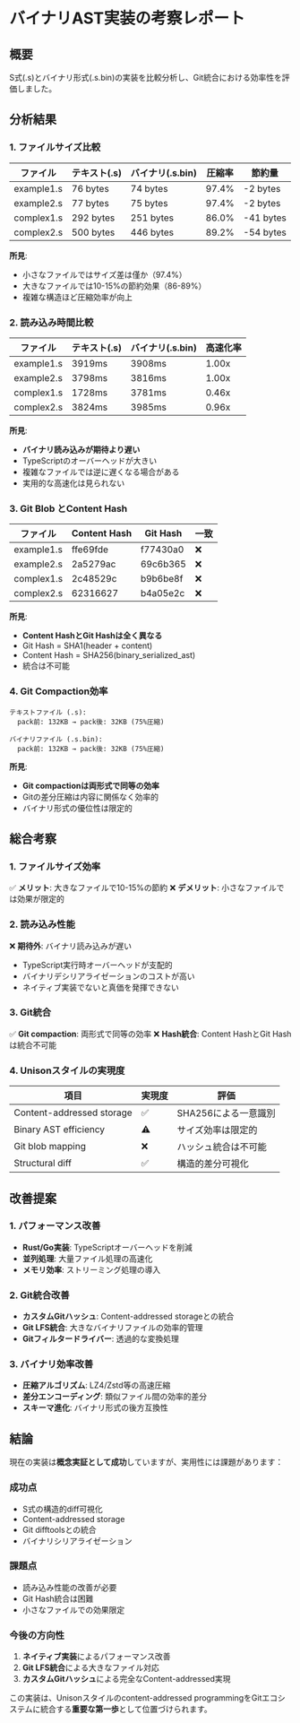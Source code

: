 # バイナリAST実装の考察レポート

## 概要

S式(.s)とバイナリ形式(.s.bin)の実装を比較分析し、Git統合における効率性を評価しました。

## 分析結果

### 1. ファイルサイズ比較

| ファイル | テキスト(.s) | バイナリ(.s.bin) | 圧縮率 | 節約量 |
|---------|-------------|----------------|-------|-------|
| example1.s | 76 bytes | 74 bytes | 97.4% | -2 bytes |
| example2.s | 77 bytes | 75 bytes | 97.4% | -2 bytes |
| complex1.s | 292 bytes | 251 bytes | 86.0% | -41 bytes |
| complex2.s | 500 bytes | 446 bytes | 89.2% | -54 bytes |

**所見**: 
- 小さなファイルではサイズ差は僅か（97.4%）
- 大きなファイルでは10-15%の節約効果（86-89%）
- 複雑な構造ほど圧縮効率が向上

### 2. 読み込み時間比較

| ファイル | テキスト(.s) | バイナリ(.s.bin) | 高速化率 |
|---------|-------------|----------------|---------|
| example1.s | 3919ms | 3908ms | 1.00x |
| example2.s | 3798ms | 3816ms | 1.00x |
| complex1.s | 1728ms | 3781ms | 0.46x |
| complex2.s | 3824ms | 3985ms | 0.96x |

**所見**:
- **バイナリ読み込みが期待より遅い** 
- TypeScriptのオーバーヘッドが大きい
- 複雑なファイルでは逆に遅くなる場合がある
- 実用的な高速化は見られない

### 3. Git Blob とContent Hash

| ファイル | Content Hash | Git Hash | 一致 |
|---------|-------------|----------|-----|
| example1.s | ffe69fde | f77430a0 | ❌ |
| example2.s | 2a5279ac | 69c6b365 | ❌ |
| complex1.s | 2c48529c | b9b6be8f | ❌ |
| complex2.s | 62316627 | b4a05e2c | ❌ |

**所見**:
- **Content HashとGit Hashは全く異なる**
- Git Hash = SHA1(header + content)
- Content Hash = SHA256(binary_serialized_ast)
- 統合は不可能

### 4. Git Compaction効率

```
テキストファイル (.s):
  pack前: 132KB → pack後: 32KB (75%圧縮)

バイナリファイル (.s.bin):
  pack前: 132KB → pack後: 32KB (75%圧縮)
```

**所見**:
- **Git compactionは両形式で同等の効率**
- Gitの差分圧縮は内容に関係なく効率的
- バイナリ形式の優位性は限定的

## 総合考察

### 1. ファイルサイズ効率

✅ **メリット**: 大きなファイルで10-15%の節約
❌ **デメリット**: 小さなファイルでは効果が限定的

### 2. 読み込み性能

❌ **期待外**: バイナリ読み込みが遅い
- TypeScript実行時オーバーヘッドが支配的
- バイナリデシリアライゼーションのコストが高い
- ネイティブ実装でないと真価を発揮できない

### 3. Git統合

✅ **Git compaction**: 両形式で同等の効率
❌ **Hash統合**: Content HashとGit Hashは統合不可能

### 4. Unisonスタイルの実現度

| 項目 | 実現度 | 評価 |
|------|-------|------|
| Content-addressed storage | ✅ | SHA256による一意識別 |
| Binary AST efficiency | ⚠️ | サイズ効率は限定的 |
| Git blob mapping | ❌ | ハッシュ統合は不可能 |
| Structural diff | ✅ | 構造的差分可視化 |

## 改善提案

### 1. パフォーマンス改善
- **Rust/Go実装**: TypeScriptオーバーヘッドを削減
- **並列処理**: 大量ファイル処理の高速化
- **メモリ効率**: ストリーミング処理の導入

### 2. Git統合改善
- **カスタムGitハッシュ**: Content-addressed storageとの統合
- **Git LFS統合**: 大きなバイナリファイルの効率的管理
- **Gitフィルタードライバー**: 透過的な変換処理

### 3. バイナリ効率改善
- **圧縮アルゴリズム**: LZ4/Zstd等の高速圧縮
- **差分エンコーディング**: 類似ファイル間の効率的差分
- **スキーマ進化**: バイナリ形式の後方互換性

## 結論

現在の実装は**概念実証として成功**していますが、実用性には課題があります：

### 成功点
- S式の構造的diff可視化
- Content-addressed storage
- Git difftoolsとの統合
- バイナリシリアライゼーション

### 課題点
- 読み込み性能の改善が必要
- Git Hash統合は困難
- 小さなファイルでの効果限定

### 今後の方向性
1. **ネイティブ実装**によるパフォーマンス改善
2. **Git LFS統合**による大きなファイル対応
3. **カスタムGitハッシュ**による完全なContent-addressed実現

この実装は、Unisonスタイルのcontent-addressed programmingをGitエコシステムに統合する**重要な第一歩**として位置づけられます。